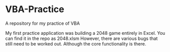 # VBA-Practice
A repository for my practice of VBA

My first practice application was building a 2048 game entirely in Excel. 
You can find it in the repo as 2048.xlsm However, there are various bugs that still need to be worked out.
Although the core functionality is there.
